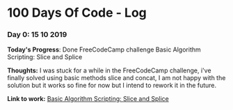 # 100 Days Of Code - Log

### Day 0: 15 10 2019

**Today's Progress**: Done FreeCodeCamp challenge Basic Algorithm Scripting: Slice and Splice 

**Thoughts:** I was stuck for a while in the FreeCodeCamp challenge, i've finally solved using basic methods slice and concat, I am not happy with the solution but it works so fine for now but I intend to rework it in the future.

**Link to work:** [Basic Algorithm Scripting: Slice and Splice ](https://learn.freecodecamp.org/javascript-algorithms-and-data-structures/basic-algorithm-scripting/slice-and-splice)



